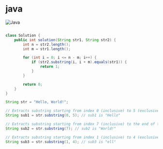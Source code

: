 # java
![Java](https://img.shields.io/badge/java-%23ED8B00.svg?style=for-the-badge&logo=openjdk&logoColor=white)

```java

class Solution {
    public int solution(String str1, String str2) {
        int n = str2.length();
        int m = str1.length();

        for (int i = 0; i <= n - m; i++) {
            if (str2.substring(i, i + m).equals(str1)) {
                return 1;
            }
        }

        return 0;
    }
}
```
```java
String str = "Hello, World!";

// Extracts substring starting from index 0 (inclusive) to 5 (exclusive)
String sub1 = str.substring(0, 5); // sub1 is "Hello"

// Extracts substring starting from index 7 (inclusive) to the end of the string
String sub2 = str.substring(7); // sub2 is "World!"

// Extracts substring starting from index 1 (inclusive) to 4 (exclusive)
String sub3 = str.substring(1, 4); // sub3 is "ell"
```




